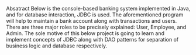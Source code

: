 Absatract
Below is the console-based banking system implemented in Java, and for database
 interaction, JDBC is used. The aforementioned program will help to maintain a
 bank account along with transactions and users. There are three major roles to
 be precisely explained: User, Employee, and Admin. The sole motive of this below
 project is going to learn and implement concepts of JDBC along with DAO patterns
 for separation of business logic and database respectively.
